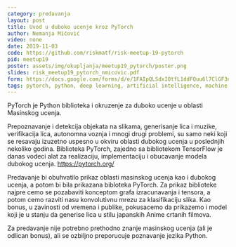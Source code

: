 ```yaml
---
category: predavanja
layout: post
title: Uvod u duboko ucenje kroz PyTorch
author: Nemanja Mićović
video: none
date: 2019-11-03
code: https://github.com/riskmatf/risk-meetup-19-pytorch
pid: meetup19
poster: assets/img/okupljanja/meetup19_pytorch/poster.png
slides: risk_meetup19_pytorch_nmicovic.pdf
form: https://docs.google.com/forms/d/e/1FAIpQLSdxIOtfL1ddFQuu6l7ClGF3nHWaQxyQAtjyo63qIsCeTVgaJw/viewform
tags: pytorch, python, deep learning, artificial intelligence, machine learning
---
```

PyTorch je Python biblioteka i okruzenje za duboko ucenje u oblasti Masinskog ucenja.

Prepoznavanje i detekcija objekata na slikama, generisanje  lica i muzike, verifikacija lica, autonomna voznja i mnogi drugi problemi, su samo neki koji se resavaju izuzetno uspesno u okviru oblasti dubokog ucenja u poslednjih nekoliko godina. Biblioteka PyTorch, zajedno sa bibliotekom TensorFlow je danas vodeci alat za realizaciju, implementaciju i obucavanje modela dubokog ucenja.
https://pytorch.org/

Predavanje bi obuhvatilo prikaz oblasti masinskog ucenja kao i dubokog ucenja, a potom bi bila prikazana bibloteka PyTorch. Za prikaz biblioteke najpre cemo se pozabaviti konceptom grafa izracunavanja i tensora, a potom cemo razviti nasu konvolutivnu mrezu za klasifikaciju slika. Kao bonus, u zavinosti od vremena i publike,  pokusacemo da prikazemo i model koji je u stanju da generise lica u stilu japanskih Anime crtanih filmova.

Za predavanje nije potrebno prethodno znanje masinskog ucenja (ali je odlican bonus), ali se ozbiljno preporucuje poznavanje jezika Python.
